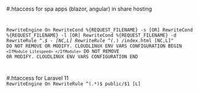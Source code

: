 #.htaccess for spa apps (blazor, angular) in share hosting 
<code>


RewriteEngine On
RewriteCond %{REQUEST_FILENAME} -s [OR]
RewriteCond %{REQUEST_FILENAME} -l [OR]
RewriteCond %{REQUEST_FILENAME} -d
RewriteRule ^.*$ - [NC,L]
RewriteRule ^(.*) /index.html [NC,L]"
 DO NOT REMOVE OR MODIFY. CLOUDLINUX ENV VARS CONFIGURATION BEGIN
`<IfModule Litespeed>
</IfModule>`
 DO NOT REMOVE OR MODIFY. CLOUDLINUX ENV VARS CONFIGURATION END

</code>


#.htaccess for Laravel 11 
<code>
<IfModule mod_rewrite.c>
RewriteEngine On
RewriteRule ^(.*)$ public/$1 [L]
</IfModule>
</code>

